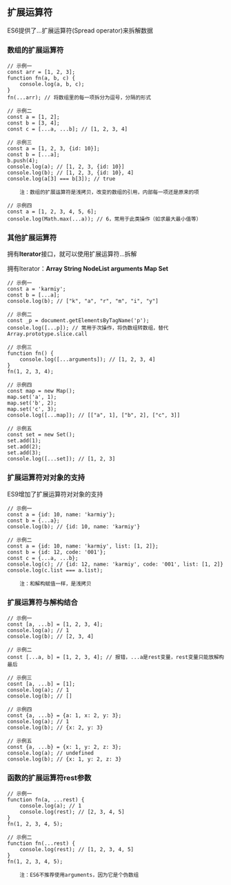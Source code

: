 ## 扩展运算符

ES6提供了...扩展运算符(Spread operator)来拆解数据

### 数组的扩展运算符

    // 示例一
    const arr = [1, 2, 3];
    function fn(a, b, c) {
        console.log(a, b, c);
    }
    fn(...arr); // 将数组里的每一项拆分为逗号，分隔的形式
    
    // 示例二
    const a = [1, 2];
    const b = [3, 4];
    const c = [...a, ...b]; // [1, 2, 3, 4]
    
    // 示例三
    const a = [1, 2, 3, {id: 10}];
    const b = [...a];
    b.push(4);
    console.log(a); // [1, 2, 3, {id: 10}]
    console.log(b); // [1, 2, 3, {id: 10}, 4]
    console.log(a[3] === b[3]); // true
    
        注：数组的扩展运算符是浅拷贝，改变的数组的引用，内部每一项还是原来的项
    
    // 示例四
    const a = [1, 2, 3, 4, 5, 6];
    console.log(Math.max(...a)); // 6，常用于此类操作（如求最大最小值等）

### 其他扩展运算符

拥有**Iterator**接口，就可以使用扩展运算符...拆解

拥有Iterator：**Array String NodeList arguments Map Set**

    // 示例一
    const a = 'karmiy';
    const b = [...a];
    console.log(b); // ["k", "a", "r", "m", "i", "y"]
    
    // 示例二
    const _p = document.getElementsByTagName('p');
    console.log([...p]); // 常用于次操作，将伪数组转数组，替代Array.prototype.slice.call
    
    // 示例三
    function fn() {
        console.log([...arguments]); // [1, 2, 3, 4]
    }
    fn(1, 2, 3, 4);
    
    // 示例四
    const map = new Map();
    map.set('a', 1);
    map.set('b', 2);
    map.set('c', 3);
    console.log([...map]); // [["a", 1], ["b", 2], ["c", 3]]
    
    // 示例五
    const set = new Set();
    set.add(1);
    set.add(2);
    set.add(3);
    console.log([...set]); // [1, 2, 3]

### 扩展运算符对对象的支持

ES9增加了扩展运算符对对象的支持

    // 示例一
    const a = {id: 10, name: 'karmiy'};
    const b = {...a};
    console.log(b); // {id: 10, name: 'karmiy'}
    
    // 示例二
    const a = {id: 10, name: 'karmiy', list: [1, 2]};
    const b = {id: 12, code: '001'};
    const c = {...a, ...b};
    console.log(c); // {id: 12, name: 'karmiy', code: '001', list: [1, 2]}
    console.log(c.list === a.list);
    
        注：和解构赋值一样，是浅拷贝

### 扩展运算符与解构结合

    // 示例一
    const [a, ...b] = [1, 2, 3, 4];
    console.log(a); // 1
    console.log(b); // [2, 3, 4]
    
    // 示例二
    const [...a, b] = [1, 2, 3, 4]; // 报错，...a是rest变量，rest变量只能放解构最后
    
    // 示例三
    cosnt [a, ...b] = [1];
    console.log(a); // 1
    console.log(b); // []
    
    // 示例四
    const {a, ...b} = {a: 1, x: 2, y: 3};
    console.log(a); // 1
    console.log(b); // {x: 2, y: 3}
    
    // 示例五
    const {a, ...b} = {x: 1, y: 2, z: 3};
    console.log(a); // undefined
    console.log(b); // {x: 1, y: 2, z: 3}
    
### 函数的扩展运算符rest参数

    // 示例一
    function fn(a, ...rest) {
        console.log(a); // 1
        console.log(rest); // [2, 3, 4, 5]
    }
    fn(1, 2, 3, 4, 5);
    
    // 示例二
    function fn(...rest) {
        console.log(rest); // [1, 2, 3, 4, 5]
    }
    fn(1, 2, 3, 4, 5);
    
        注：ES6不推荐使用arguments，因为它是个伪数组